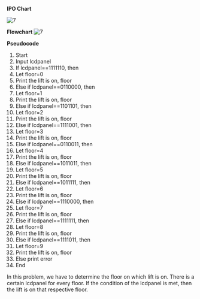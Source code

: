 **IPO Chart**

![7](https://github.com/user-attachments/assets/7f8d23e9-9d7d-42bf-b80f-da5a4b64cad5)

**Flowchart**
![7](https://github.com/user-attachments/assets/4e0233df-cc17-4c2e-9c80-146482acb3c0)

**Pseudocode**
1.	Start
2.	Input lcdpanel
3.	If lcdpanel==1111110, then
4.	Let floor=0
5.	Print the lift is on, floor
6.	Else if lcdpanel==0110000, then
7.	Let floor=1
8.	Print the lift is on, floor
9.	Else if lcdpanel==1101101, then
10.	Let floor=2
11.	Print the lift is on, floor
12.	Else if lcdpanel==1111001, then
13.	Let floor=3
14.	Print the lift is on, floor
15.	Else if lcdpanel==0110011, then
16.	Let floor=4
17.	Print the lift is on, floor
18.	Else if lcdpanel==1011011, then
19.	Let floor=5
20.	Print the lift is on, floor
21.	Else if lcdpanel==1011111, then
22.	Let floor=6
23.	Print the lift is on, floor
24.	Else if lcdpanel==1110000, then
25.	Let floor=7
26.	Print the lift is on, floor
27.	Else if lcdpanel==1111111, then
28.	Let floor=8
29.	Print the lift is on, floor
30.	Else if lcdpanel==1111011, then
31.	Let floor=9
32.	Print the lift is on, floor
33.	Else print error
34.	End

In this problem, we have to determine the floor on which lift is on. There is a certain lcdpanel for every floor. If the condition of the lcdpanel is met, then the lift is on that respective floor.
